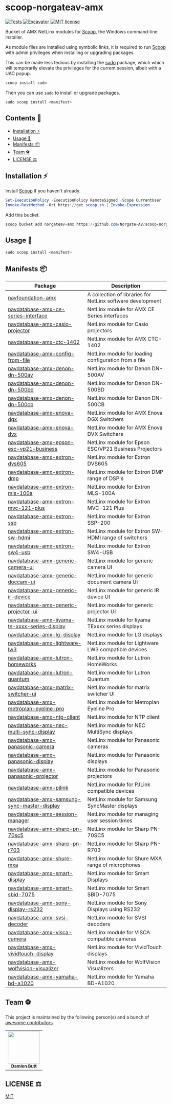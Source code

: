 # scoop-norgateav-amx

[![Tests](https://github.com/Norgate-AV/scoop-norgateav-amx/actions/workflows/ci.yml/badge.svg)](https://github.com/Norgate-AV/scoop-norgateav-amx/actions/workflows/ci.yml)
[![Excavator](https://github.com/Norgate-AV/scoop-norgateav-amx/actions/workflows/excavator.yml/badge.svg)](https://github.com/Norgate-AV/scoop-norgateav-amx/actions/workflows/excavator.yml)
[![MIT license](https://img.shields.io/badge/License-MIT-blue.svg)](LICENSE)

Bucket of AMX NetLinx modules for [Scoop](https://scoop.sh), the Windows command-line installer.

As module files are installed using symbolic links, it is required to run [Scoop](https://scoop.sh) with admin privileges when installing or upgrading packages.

This can be made less tedious by installing the [sudo](https://github.com/ScoopInstaller/Main/blob/master/bucket/sudo.json) package, which which will temporarily elevate the privileges for the current session, albeit with a UAC popup.

```powershell
scoop install sudo
```

Then you can use `sudo` to install or upgrade packages.

```powershell
sudo scoop install <manifest>
```

## Contents :book:

-   [Installation :zap:](#installation-zap)
-   [Usage :rocket:](#usage-rocket)
-   [Manifests :package:](#manifests-package)
-   [Team :soccer:](#team-soccer)
-   [LICENSE :balance_scale:](#license-balance_scale)

## Installation :zap:

Install [Scoop](https://scoop.sh) if you haven't already.

```powershell
Set-ExecutionPolicy -ExecutionPolicy RemoteSigned -Scope CurrentUser
Invoke-RestMethod -Uri https://get.scoop.sh | Invoke-Expression
```

Add this bucket.

```powershell
scoop bucket add norgateav-amx https://github.com/Norgate-AV/scoop-norgateav-amx
```

## Usage :rocket:

```powershell
sudo scoop install <manifest>
```

## Manifests :package:

<!-- MANIFEST-TABLE:START - Do not remove or modify this section -->

| Package                                                                                                                  | Description                                                |
| ------------------------------------------------------------------------------------------------------------------------ | ---------------------------------------------------------- |
| [navfoundation-amx](https://github.com/Norgate-AV/NAVFoundation.Amx)                                                     | A collection of libraries for NetLinx software development |
| [navdatabase-amx-ce-series-interface](https://github.com/Norgate-AV/NAVDatabase.Amx.AmxCESeriesInterface)                | NetLinx module for AMX CE Series interfaces                |
| [navdatabase-amx-casio-projector](https://github.com/Norgate-AV/NAVDatabase.Amx.CasioProjector)                          | NetLinx module for Casio projectors                        |
| [navdatabase-amx-ctc-1402](https://github.com/Norgate-AV/NAVDatabase.Amx.CTC-1402)                                       | NetLinx module for AMX CTC-1402                            |
| [navdatabase-amx-config-from-file](https://github.com/Norgate-AV/NAVDatabase.Amx.ConfigFromFile)                         | NetLinx module for loading configuration from a file       |
| [navdatabase-amx-denon-dn-500av](https://github.com/Norgate-AV/NAVDatabase.Amx.DenonDN-500AV)                            | NetLinx module for Denon DN-500AV                          |
| [navdatabase-amx-denon-dn-500bd](https://github.com/Norgate-AV/NAVDatabase.Amx.DenonDN-500BD)                            | NetLinx module for Denon DN-500BD                          |
| [navdatabase-amx-denon-dn-500cb](https://github.com/Norgate-AV/NAVDatabase.Amx.DenonDN-500CB)                            | NetLinx module for Denon DN-500CB                          |
| [navdatabase-amx-enova-dgx](https://github.com/Norgate-AV/NAVDatabase.Amx.EnovaDGX)                                      | NetLinx module for AMX Enova DGX Switchers                 |
| [navdatabase-amx-enova-dvx](https://github.com/Norgate-AV/NAVDatabase.Amx.EnovaDVX)                                      | NetLinx module for AMX Enova DVX Switchers                 |
| [navdatabase-amx-epson-esc-vp21-business](https://github.com/Norgate-AV/NAVDatabase.Amx.EpsonESC-VP21Business)           | NetLinx module for Epson ESC/VP21 Business Projectors      |
| [navdatabase-amx-extron-dvs605](https://github.com/Norgate-AV/NAVDatabase.Amx.ExtronDVS605)                              | NetLinx module for Extron DVS605                           |
| [navdatabase-amx-extron-dmp](https://github.com/Norgate-AV/NAVDatabase.Amx.ExtronDMP)                                    | NetLinx module for Extron DMP range of DSP's               |
| [navdatabase-amx-extron-mls-100a](https://github.com/Norgate-AV/NAVDatabase.Amx.ExtronSwitchMLS-100A)                    | NetLinx module for Extron MLS-100A                         |
| [navdatabase-amx-extron-mvc-121-plus](https://github.com/Norgate-AV/NAVDatabase.Amx.ExtronMVC121Plus)                    | NetLinx module for Extron MVC-121 Plus                     |
| [navdatabase-amx-extron-ssp](https://github.com/Norgate-AV/NAVDatabase.Amx.ExtronSSP)                                    | NetLinx module for Extron SSP-200                          |
| [navdatabase-amx-extron-sw-hdmi](https://github.com/Norgate-AV/NAVDatabase.Amx.ExtronSwitchSW-HDMI)                      | NetLinx module for Extron SW-HDMI range of switchers       |
| [navdatabase-amx-extron-sw4-usb](https://github.com/Norgate-AV/NAVDatabase.Amx.ExtronSW4USB)                             | NetLinx module for Extron SW4-USB                          |
| [navdatabase-amx-generic-camera-ui](https://github.com/Norgate-AV/NAVDatabase.Amx.GenericCameraUI)                       | NetLinx module for generic camera UI                       |
| [navdatabase-amx-generic-doccam-ui](https://github.com/Norgate-AV/NAVDatabase.Amx.GenericDocCamUI)                       | NetLinx module for generic document camera UI              |
| [navdatabase-amx-generic-ir-device](https://github.com/Norgate-AV/NAVDatabase.Amx.GenericIRDevice)                       | NetLinx module for generic IR device UI                    |
| [navdatabase-amx-generic-projector-ui](https://github.com/Norgate-AV/NAVDatabase.Amx.GenericProjectorUI)                 | NetLinx module for generic projector UI                    |
| [navdatabase-amx-iiyama-te-xxxx-series-display](https://github.com/Norgate-AV/NAVDatabase.Amx.IiyamaTExxxxSeriesDisplay) | NetLinx module for Iiyama TExxxx series displays           |
| [navdatabase-amx-lg-display](https://github.com/Norgate-AV/NAVDatabase.Amx.LGxxDisplay)                                  | NetLinx module for LG displays                             |
| [navdatabase-amx-lightware-lw3](https://github.com/Norgate-AV/NAVDatabase.Amx.LightwareLW3)                              | NetLinx module for Lightware LW3 compatible devices        |
| [navdatabase-amx-lutron-homeworks](https://github.com/Norgate-AV/NAVDatabase.Amx.LutronHomeWorks)                        | NetLinx module for Lutron HomeWorks                        |
| [navdatabase-amx-lutron-quantum](https://github.com/Norgate-AV/NAVDatabase.Amx.LutronQuantum)                            | NetLinx module for Lutron Quantum                          |
| [navdatabase-amx-matrix-switcher-ui](https://github.com/Norgate-AV/NAVDatabase.Amx.MatrixSwitcherUI)                     | NetLinx module for matrix switcher UI                      |
| [navdatabase-amx-metroplan-eyeline-pro](https://github.com/Norgate-AV/NAVDatabase.Amx.MetroplanEyelinePro)               | NetLinx module for Metroplan Eyeline Pro                   |
| [navdatabase-amx-ntp-client](https://github.com/Norgate-AV/NAVDatabase.Amx.NtpClient)                                    | NetLinx module for NTP client                              |
| [navdatabase-amx-nec-multi-sync-display](https://github.com/Norgate-AV/NAVDatabase.Amx.NECMultiSyncDisplay)              | NetLinx module for NEC MultiSync displays                  |
| [navdatabase-amx-panasonic-camera](https://github.com/Norgate-AV/NAVDatabase.Amx.PanasonicCamera)                        | NetLinx module for Panasonic cameras                       |
| [navdatabase-amx-panasonic-display](https://github.com/Norgate-AV/NAVDatabase.Amx.PanasonicDisplay)                      | NetLinx module for Panasonic displays                      |
| [navdatabase-amx-panasonic-projector](https://github.com/Norgate-AV/NAVDatabase.Amx.PanasonicProjector)                  | NetLinx module for Panasonic projectors                    |
| [navdatabase-amx-pjlink](https://github.com/Norgate-AV/NAVDatabase.Amx.PJLink)                                           | NetLinx module for PJLink compatible devices               |
| [navdatabase-amx-samsung-sync-master-display](https://github.com/Norgate-AV/NAVDatabase.Amx.SamsungSyncMasterDisplay)    | NetLinx module for Samsung SyncMaster displays             |
| [navdatabase-amx-session-manager](https://github.com/Norgate-AV/NAVDatabase.Amx.SessionManager)                          | NetLinx module for managing user session times             |
| [navdatabase-amx-sharp-pn-70sc5](https://github.com/Norgate-AV/NAVDatabase.Amx.SharpPN-70SC5)                            | NetLinx module for Sharp PN-70SC5                          |
| [navdatabase-amx-sharp-pn-r703](https://github.com/Norgate-AV/NAVDatabase.Amx.SharpPN-R703)                              | NetLinx module for Sharp PN-R703                           |
| [navdatabase-amx-shure-mxa](https://github.com/Norgate-AV/NAVDatabase.Amx.ShureMXA)                                      | NetLinx module for Shure MXA range of microphones          |
| [navdatabase-amx-smart-display](https://github.com/Norgate-AV/NAVDatabase.Amx.SmartDisplay)                              | NetLinx module for Smart Displays                          |
| [navdatabase-amx-smart-sbid-7075](https://github.com/Norgate-AV/NAVDatabase.Amx.SmartDisplaySBID-7075)                   | NetLinx module for Smart SBID-7075                         |
| [navdatabase-amx-sony-display-rs232](https://github.com/Norgate-AV/NAVDatabase.Amx.SonyDisplayRS232)                     | NetLinx module for Sony Displays using RS232               |
| [navdatabase-amx-svsi-decoder](https://github.com/Norgate-AV/NAVDatabase.Amx.SVSIDecoder)                                | NetLinx module for SVSI decoders                           |
| [navdatabase-amx-visca-camera](https://github.com/Norgate-AV/NAVDatabase.Amx.ViscaCamera)                                | NetLinx module for VISCA compatible cameras                |
| [navdatabase-amx-vividtouch-display](https://github.com/Norgate-AV/NAVDatabase.Amx.VividTouchDisplay)                    | NetLinx module for VividTouch displays                     |
| [navdatabase-amx-wolfvision-visualizer](https://github.com/Norgate-AV/NAVDatabase.Amx.WolfVisionVisualizer)              | NetLinx module for WolfVision Visualizers                  |
| [navdatabase-amx-yamaha-bd-a1020](https://github.com/Norgate-AV/NAVDatabase.Amx.YamahaBD-A1020)                          | NetLinx module for Yamaha BD-A1020                         |

<!-- MANIFEST-TABLE:END -->

## Team :soccer:

This project is maintained by the following person(s) and a bunch of [awesome contributors](https://github.com/Norgate-AV/scoop-norgateav-av/graphs/contributors).

<table>
  <tr>
    <td align="center"><a href="https://github.com/damienbutt"><img src="https://avatars.githubusercontent.com/damienbutt?v=4?s=100" width="100px;" alt=""/><br /><sub><b>Damien Butt</b></sub></a><br /></td>
  </tr>
</table>

## LICENSE :balance_scale:

[MIT](LICENSE)

